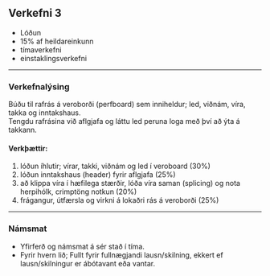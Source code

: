 ## Verkefni 3 

- Lóðun
- 15% af heildareinkunn
- tímaverkefni
- einstaklingsverkefni

---

### Verkefnalýsing
Búðu til rafrás á veroborði (perfboard) sem inniheldur; led, viðnám, víra, takka og inntakshaus.<br>
Tengdu rafrásina við aflgjafa og láttu led peruna loga með því að ýta á takkann.
<!-- ![Sýnidæmi, mynd]() -->

#### Verkþættir:
  1. lóðun íhlutir; vírar, takki, viðnám og led í veroboard (30%)
  1. lóðun inntakshaus (header) fyrir aflgjafa (25%)
  1. að klippa víra í hæfilega stærðir, lóða víra saman (splicing) og nota herpihólk, crimptöng notkun (20%)
  1. frágangur, útfærsla og virkni á lokaðri rás á veroborði (25%)

 <!-- 1. festa hausenda á fjölþættan vír með töng (2%) -->

---

### Námsmat
- Yfirferð og námsmat á sér stað í tíma. 
- Fyrir hvern lið; Fullt fyrir fullnægjandi lausn/skilning, ekkert ef lausn/skilningur er ábótavant eða vantar. <br>

<!-- 
Hvaða hitastig er gott að nota fyrir lóðun á LED? sjá [LED datasheet](https://learn.adafruit.com/all-about-leds/the-led-datasheet)
-->

